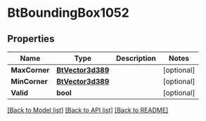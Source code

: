 # BtBoundingBox1052

## Properties

Name | Type | Description | Notes
------------ | ------------- | ------------- | -------------
**MaxCorner** | [**BtVector3d389**](BTVector3d-389.md) |  | [optional] 
**MinCorner** | [**BtVector3d389**](BTVector3d-389.md) |  | [optional] 
**Valid** | **bool** |  | [optional] 

[[Back to Model list]](../README.md#documentation-for-models) [[Back to API list]](../README.md#documentation-for-api-endpoints) [[Back to README]](../README.md)


